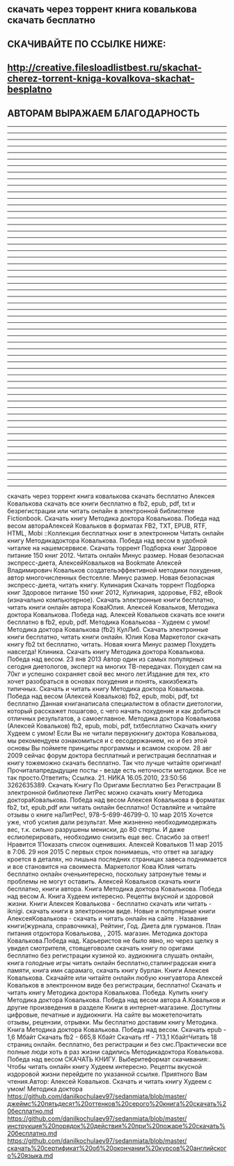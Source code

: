 скачать через торрент книга ковалькова скачать бесплатно
--------------------------------------------------
СКАЧИВАЙТЕ ПО ССЫЛКЕ НИЖЕ:
--------------------------------------------------
http://creative.filesloadlistbest.ru/skachat-cherez-torrent-kniga-kovalkova-skachat-besplatno
--------------------------------------------------
АВТОРАМ ВЫРАЖАЕМ БЛАГОДАРНОСТЬ
--------------------------------------------------
--------------------------------------------------
--------------------------------------------------
--------------------------------------------------
--------------------------------------------------
--------------------------------------------------
--------------------------------------------------
--------------------------------------------------
--------------------------------------------------
--------------------------------------------------
--------------------------------------------------
--------------------------------------------------
--------------------------------------------------
--------------------------------------------------
--------------------------------------------------
--------------------------------------------------
--------------------------------------------------
--------------------------------------------------
--------------------------------------------------
--------------------------------------------------
--------------------------------------------------
--------------------------------------------------
--------------------------------------------------
--------------------------------------------------
--------------------------------------------------
--------------------------------------------------
--------------------------------------------------
--------------------------------------------------
--------------------------------------------------
--------------------------------------------------
--------------------------------------------------
--------------------------------------------------
--------------------------------------------------
--------------------------------------------------
--------------------------------------------------
--------------------------------------------------
--------------------------------------------------
--------------------------------------------------
--------------------------------------------------
--------------------------------------------------
--------------------------------------------------
--------------------------------------------------
--------------------------------------------------
--------------------------------------------------
--------------------------------------------------
--------------------------------------------------
--------------------------------------------------
--------------------------------------------------
--------------------------------------------------
--------------------------------------------------
--------------------------------------------------
--------------------------------------------------
--------------------------------------------------
--------------------------------------------------
--------------------------------------------------
--------------------------------------------------
--------------------------------------------------
скачать через торрент книга ковалькова скачать бесплатно Алексея Ковалькова  скачать все книги бесплатно в fb2, epub, pdf, txt и безрегистрации или читать онлайн в электронной библиотеке Fictionbook. Скачать книгу Методика доктора Ковалькова. Победа над весом автораАлексей Ковальков в форматах FB2, TXT, EPUB, RTF, HTML, Mobi ::Коллекция бесплатных книг в электронном  Читать онлайн книгу Методикадоктора Ковалькова. Победа над весом в удобной читалке на нашемсервисе. Скачать торрент Подборка книг Здоровое питание 150 книг 2012. Читать онлайн Минус размер. Новая безопасная экспресс-диета, АлексейКовальков на Bookmate  Алексей Владимирович Ковальков  создательэффективной методики похудения, автор многочисленных бестселле. Минус размер. Новая безопасная экспресс-диета, читать книгу. Кулинария  Скачать торрент Подборка книг Здоровое питание 150 книг 2012, Кулинария, здоровье, FB2, eBook (изначально компьютерное). Скачать электронные книги бесплатно, читать книги онлайн автора КоваЮлия. Алексей Ковальков, Методика доктора Ковалькова. Победа над. Алексей Ковальков  скачать все книги бесплатно в fb2, epub, pdf. Методика Ковалькова -
Худеем с умом! Методика доктора Ковалькова (fb2)  КулЛиб. Скачать электронные книги бесплатно, читать книги онлайн. Юлия Кова Маркетолог скачать книгу fb2 txt бесплатно, читать. Новая книга Минус размер  Похудеть навсегда! Клиника. Скачать книгу Методика доктора Ковалькова. Победа над весом. 23 янв 2013  Автор один из самых популярных сегодня диетологов, эксперт на многих ТВ-передачах. Похудел сам на 70кг и успешно сохраняет свой вес много лет.Издание для тех, кто хочет разобраться в основах похудения и понять, какизбежать типичных. Скачать и читать книгу Методика доктора Ковалькова. Победа над весом  (Алексей Ковальков) fb2, epub, mobi, pdf, txt бесплатно  Данная книганаписала специалистом в области диетологии, который расскажет пошагово, с чего начать похудение и как добиться отличных результатов, а самоеглавное. Методика доктора Ковалькова  (Алексей Ковальков) fb2, epub, mobi, pdf, txtбесплатно  Скачать книгу Худеем с умом!  Если Вы не читали первуюкнигу доктора Ковалькова, мы рекомендуем ознакомиться и с еесодержанием, но и без этой основы Вы поймете принципы программы и всамом скором. 28 авг 2009  сейчас форум доктора бесплатный и регистрация бесплатная и книгу тожеможно скачать бесплатно. Так что лучше читайте оригинал! Прочиталапредыдущие посты - везде есть неточности методики. Все не так просто.Ответить; Ссылка. 21. НИКА  16.05.2010, 23:50:56 3262635389. Скачать Книгу По Оригами Бесплатно Без Регистрации
В электронной библиотеке ЛитРес можно скачать книгу Методика доктораКовалькова. Победа над весом Алексея Ковалькова в форматах fb2, txt, epub,pdf или читать онлайн бесплатно! Оставляйте и читайте отзывы о книге наЛитРес!, 978-5-699-46799-0. 10 мар 2015  Хочется уже, чтоб усилия дали результат. Мне жизненно необходимодержать вес, т.к. сильно разрушены мениски, до 80 стерты. И даже еслиоперировать, необходимо снизить еще вес. Спасибо за ответ! Нравится 1Показать список оценивших. Алексей Ковальков 11 мар 2015 в 7:06. 29 ноя 2015  С первых строк понимаешь, что ответ на загадку кроется в деталях, но лишьна последних страницах завеса поднимается и все становится на своиместа. Маркетолог Кова Юлия читать бесплатно онлайн оченьинтересно, поскольку затронутые темы и проблемы не могут оставить. Алексей Ковальков скачать книги бесплатно, книги автора. Книга Методика доктора Ковалькова. Победа над весом А. Книга Худеем интересно. Рецепты вкусной и здоровой жизни. Книги Алексея Ковалькова - бесплатно скачать или читать  - iknigi. скачать книги в электронном виде. Новые и популярные книги АлексеяКовалькова - скачать и читать онлайн на сайте . Название книги(журнала, справочника), Рейтинг, Год. Диета для гурманов. План питания отдоктора Ковалькова, , 2015. магазин. Методика доктора Ковалькова.Победа над. Карьеристов не было явно, но через щелку я увидел смотрителя, стоящеговозле скачать книгу по оригами бесплатно без регистрации кузиной ко. аудиокнига слушать онлайн, книга голодные игры читать онлайн бесплатно,сталинградская книга памяти, книга имн сарамаго, скачать книгу бурлан. Книги Алексея Ковалькова. Скачайте или читайте онлайн любую книгуавтора Алексей Ковальков в электронном виде без регистрации, бесплатно!
Скачать и читать книгу Методика доктора Ковалькова. Победа. Купить книгу Методика доктора Ковалькова. Победа над весом автора А.Ковальков и другие произведения в разделе Книги в интернет-магазине. Доступны цифровые, печатные и аудиокниги. На сайте вы можетепочитать отзывы, рецензии, отрывки. Мы бесплатно доставим книгу Методика. Книга Методика доктора Ковалькова. Победа над весом. Cкачать epub - 1,6 Мбайт Cкачать fb2 - 665,8 Кбайт Cкачать rtf - 713,1 КбайтЧитать 18 страниц онлайн. бесплатно, без регистрации и без смс.Практически все полные люди хоть в раз жизни садились  Методикадоктора Ковалькова. Победа над весом  СКАЧАТЬ КНИГУ. Выберитеформат скачивания:. Чтобы читать онлайн книгу  Худеем интересно. Рецепты вкусной издоровой жизни  перейдите по указанной ссылке. Приятного Вам чтения.Автор: Алексей Ковальков. Скачать и читать книгу Худеем с умом! Методика доктора
https://github.com/danilkochulaev97/sedanmiata/blob/master/джеймс%20пятьдесят%20оттенков%20серого%20книга%20скачать%20бесплатно.md
https://github.com/danilkochulaev97/sedanmiata/blob/master/инструкция%20порядок%20действия%20при%20пожаре%20скачать%20бесплатно.md
https://github.com/danilkochulaev97/sedanmiata/blob/master/скачать%20сертификат%20об%20окончании%20курсов%20английского%20языка.md